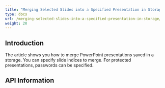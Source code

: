 ```yaml
---
title: "Merging Selected Slides into a Specified Presentation in Storage"
type: docs
url: /merging-selected-slides-into-a-specified-presentation-in-storage/
weight: 20
---
```


## **Introduction**

The article shows you how to merge PowerPoint presentations saved in a storage. You can specify slide indices to merge. For protected presentations, passwords can be specified.

## **API Information**

